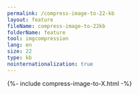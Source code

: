 ```yaml
---
permalink: /compress-image-to-22-kb
layout: feature
fileName: compress-image-to-22kb
folderName: feature
tool: imgcompression
lang: en
size: 22
type: kb
nointernationalization: true
---
```

{%- include compress-image-to-X.html -%}       
